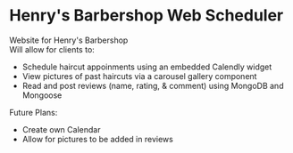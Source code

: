 # Henry's Barbershop Web Scheduler

Website for Henry's Barbershop  
Will allow for clients to:

- Schedule haircut appoinments using an embedded Calendly widget
- View pictures of past haircuts via a carousel gallery component
- Read and post reviews (name, rating, & comment) using MongoDB and Mongoose

Future Plans:

- Create own Calendar
- Allow for pictures to be added in reviews
